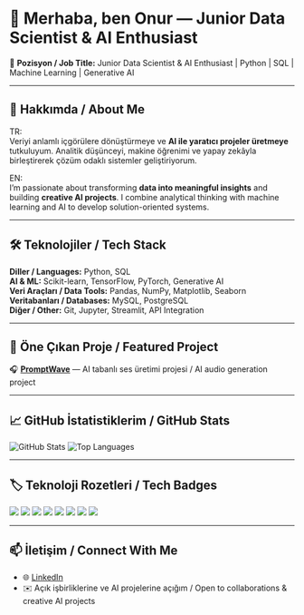 # 👋 Merhaba, ben Onur — Junior Data Scientist & AI Enthusiast

🎯 **Pozisyon / Job Title:** Junior Data Scientist & AI Enthusiast | Python | SQL | Machine Learning | Generative AI

---

## 🧠 Hakkımda / About Me

TR:  
Veriyi anlamlı içgörülere dönüştürmeye ve **AI ile yaratıcı projeler üretmeye** tutkuluyum. Analitik düşünceyi, makine öğrenimi ve yapay zekâyla birleştirerek çözüm odaklı sistemler geliştiriyorum.

EN:  
I’m passionate about transforming **data into meaningful insights** and building **creative AI projects**. I combine analytical thinking with machine learning and AI to develop solution-oriented systems.

---

## 🛠️ Teknolojiler / Tech Stack

**Diller / Languages:** Python, SQL  
**AI & ML:** Scikit-learn, TensorFlow, PyTorch, Generative AI  
**Veri Araçları / Data Tools:** Pandas, NumPy, Matplotlib, Seaborn  
**Veritabanları / Databases:** MySQL, PostgreSQL  
**Diğer / Other:** Git, Jupyter, Streamlit, API Integration  

---

## 🌊 Öne Çıkan Proje / Featured Project

🎧 [**PromptWave**](https://github.com/username/PromptWave) — AI tabanlı ses üretimi projesi / AI audio generation project  

---

## 📈 GitHub İstatistiklerim / GitHub Stats

<p align="left">
  <img src="https://github-readme-stats.vercel.app/api?username=username&show_icons=true&theme=radical" alt="GitHub Stats" />
  <img src="https://github-readme-stats.vercel.app/api/top-langs/?username=username&layout=compact&theme=radical" alt="Top Languages"/>
</p>

---

## 🏷️ Teknoloji Rozetleri / Tech Badges

<p>
  <img src="https://img.shields.io/badge/Python-3776AB?style=for-the-badge&logo=python&logoColor=white" />
  <img src="https://img.shields.io/badge/SQL-4479A1?style=for-the-badge&logo=mysql&logoColor=white" />
  <img src="https://img.shields.io/badge/Machine Learning-F7931E?style=for-the-badge&logo=keras&logoColor=white" />
  <img src="https://img.shields.io/badge/Generative AI-FF6F61?style=for-the-badge" />
  <img src="https://img.shields.io/badge/Pandas-150458?style=for-the-badge&logo=pandas&logoColor=white" />
  <img src="https://img.shields.io/badge/Numpy-013243?style=for-the-badge&logo=numpy&logoColor=white" />
  <img src="https://img.shields.io/badge/TensorFlow-FF6F61?style=for-the-badge&logo=tensorflow&logoColor=white" />
  <img src="https://img.shields.io/badge/PyTorch-EE4C2C?style=for-the-badge&logo=pytorch&logoColor=white" />
</p>

---

## 📫 İletişim / Connect With Me

- 🌐 [LinkedIn](https://www.linkedin.com/in/onurtilki/)  
- ✉️ Açık işbirliklerine ve AI projelerine açığım / Open to collaborations & creative AI projects  


